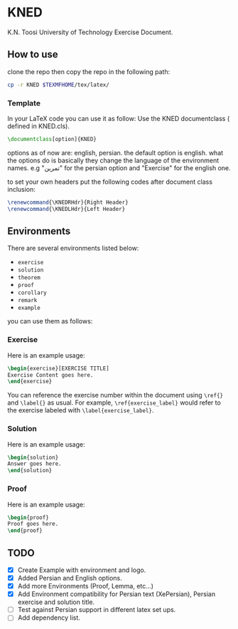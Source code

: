 # KNED
K.N. Toosi University of Technology Exercise Document.

## How to use

clone the repo then copy the repo in the following path:

```sh
cp -r KNED $TEXMFHOME/tex/latex/
```
### Template 
In your LaTeX code you can use it as follow:
Use the KNED documentclass ( defined in KNED.cls).
```latex
\documentclass[option]{KNED}
```
options as of now are: english, persian.
the default option is english.
what the options do is basically they change the language of the
environment names.
e.g "تمرین" for the persian option and "Exercise" for the english one.

to set your own headers put the following codes after document class inclusion:

```latex
\renewcommand{\KNEDRHdr}{Right Header}
\renewcommand{\KNEDLHdr}{Left Header}
```

## Environments
There are several environments listed below:
- `exercise`
- `solution`
- `theorem`
- `proof`
- `corollary`
- `remark`
- `example`

you can use them as follows:

### Exercise
Here is an example usage:
```latex
\begin{exercise}[EXERCISE TITLE]
Exercise Content goes here.
\end{exercise}
```
You can reference the exercise number within the document using `\ref{}` and `\label{}` as usual. For example, `\ref{exercise_label}` would refer to the exercise labeled with `\label{exercise_label}`.

### Solution
Here is an example usage:
```latex
\begin{solution}
Answer goes here.
\end{solution}
```
### Proof
Here is an example usage:
```latex
\begin{proof}
Proof goes here.
\end{proof}
```
## TODO

- [x] Create Example with environment and logo.
- [x] Added Persian and English options.
- [x] Add more Environments (Proof, Lemma, etc...)
- [x] Add Environment compatibility for Persian text (XePersian), Persian exercise and solution title.
- [ ] Test against Persian support in different latex set ups.
- [ ] Add dependency list.
